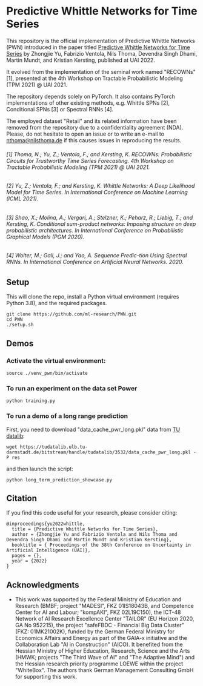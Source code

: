 # Predictive Whittle Networks for Time Series

This repository is the official implementation of Predictive Whittle Networks (PWN) introduced in the paper titled [Predictive Whittle Networks for Time Series](https://ml-research.github.io/papers/yu2022whittle.pdf) by Zhongjie Yu, Fabrizio Ventola, Nils Thoma, Devendra Singh Dhami, Martin Mundt, and Kristian Kersting, published at UAI 2022.

It evolved from the implementation of the seminal work named "RECOWNs" [1], presented at the 4th Workshop on Tractable Probabilistic Modeling (TPM 2021) @ UAI 2021. 

The repository depends solely on PyTorch.
It also contains PyTorch implementations of other existing methods, e.g. Whittle SPNs [2], Conditional SPNs [3] or Spectral RNNs [4].

The employed dataset "Retail" and its related information have been removed from the repository due to a confidentiality agreement (NDA). 
Please, do not hesitate to open an issue or to write an e-mail to <nthoma@nilsthoma.de> if this causes issues in reproducing the results.

###### [1] Thoma, N.; Yu, Z.; Ventola, F.; and Kersting, K. RECOWNs: Probabilistic Circuits for Trustworthy Time Series Forecasting. 4th Workshop on Tractable Probabilistic Modeling (TPM 2021) @ UAI 2021.

###### [2] Yu, Z.; Ventola, F.; and Kersting, K. Whittle Networks: A Deep Likelihood Model for Time Series. In International Conference on Machine Learning (ICML 2021).

###### [3] Shao, X.; Molina, A.; Vergari, A.; Stelzner, K.; Peharz, R.; Liebig, T.; and Kersting, K. Conditional sum-product networks: Imposing structure on deep probabilistic architectures. In International Conference on Probabilistic Graphical Models (PGM 2020).

###### [4] Wolter, M.; Gall, J.; and Yao, A. Sequence Predic-tion Using Spectral RNNs. In International Conference on Artificial Neural Networks. 2020.


## Setup

This will clone the repo, install a Python virtual environment (requires Python 3.8), and the required packages.

    git clone https://github.com/ml-research/PWN.git
    cd PWN
    ./setup.sh

## Demos

### Activate the virtual environment:

    source ./venv_pwn/bin/activate

### To run an experiment on the data set Power

    python training.py

### To run a demo of a long range prediction

First, you need to download "data_cache_pwr_long.pkl" data from [TU datalib](https://tudatalib.ulb.tu-darmstadt.de/handle/tudatalib/3532/):

    wget https://tudatalib.ulb.tu-darmstadt.de/bitstream/handle/tudatalib/3532/data_cache_pwr_long.pkl -P res

and then launch the script:

    python long_term_prediction_showcase.py


## Citation
If you find this code useful for your research, please consider citing:


    @inproceedings{yu2022whittle,
      title = {Predictive Whittle Networks for Time Series},
      author = {Zhongjie Yu and Fabrizio Ventola and Nils Thoma and Devendra Singh Dhami and Martin Mundt and Kristian Kersting},
      booktitle = { Proceedings of the 38th Conference on Uncertainty in Artificial Intelligence (UAI)},
      pages = {},
      year = {2022}
    }
    


## Acknowledgments

* This work was supported by the Federal Ministry of Education and Research (BMBF; project "MADESI", FKZ 01IS18043B, and Competence Center for AI and Labour; "kompAKI", FKZ 02L19C150), the ICT-48 Network of AI Research Excellence Center "TAILOR" (EU Horizon 2020, GA No 952215), the project "safeFBDC - Financial Big Data Cluster" (FKZ: 01MK21002K), funded by the German Federal Ministry for Economics Affairs and Energy as part of the GAIA-x initiative and the Collaboration Lab "AI in Construction" (AICO). It benefited from the Hessian Ministry of Higher Education, Research, Science and the Arts (HMWK; projects "The Third Wave of AI" and "The Adaptive Mind") and the Hessian research priority programme LOEWE within the project "WhiteBox". The authors thank German Management Consulting GmbH for supporting this work.
